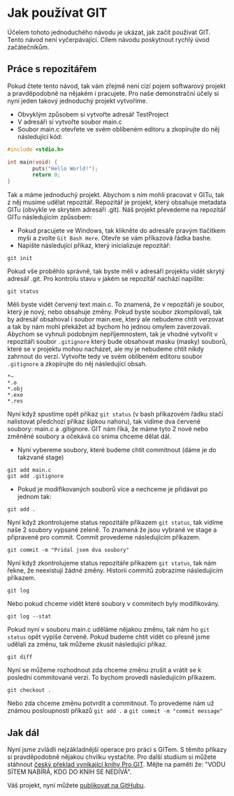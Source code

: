 # Jak používat GIT

Účelem tohoto jednoduchého návodu je ukázat, jak začít používat GIT. Tento návod
není vyčerpávající. Cílem návodu poskytnout rychlý úvod začátečníkům.

## Práce s repozitářem

Pokud čtete tento návod, tak vám zřejmě není cizí pojem softwarový projekt a 
pravděpodobně na nějakém i pracujete. Pro naše demonstrační účely si nyní 
jeden takový jednoduchý projekt vytvoříme.
 
* Obvyklým způsobem si vytvořte adresář TestProject
* V adresáři si vytvořte soubor main.c
* Soubor main.c otevřete ve svém oblíbeném editoru a zkopírujte do něj 
následující kód:

```c
#include <stdio.h>

int main(void) {
        puts("Hello World!");
        return 0;
}
```

Tak a máme jednoduchý projekt. Abychom s ním mohli pracovat v GITu, tak z něj
musíme udělat repozitář. Repozitář je projekt, který obsahuje metadata GITu 
(obvykle ve skrytém adresáři .git). Náš projekt převedeme na repozitář GITu 
následujícím způsobem:

* Pokud pracujete ve Windows, tak klikněte do adresáře pravým tlačítkem myši a
zvolte `Git Bash Here`. Otevře se vám příkazová řádka bashe.
* Napište následující příkaz, který inicializuje repozitář:

```
git init
```

Pokud vše proběhlo správně, tak byste měli v adresáři projektu vidět skrytý 
adresář .git. Pro kontrolu stavu v jakém se repozitář nachází napište:

```
git status
```

Měli byste vidět červený text main.c. To znamená, že v repozitáři je soubor,
který je nový, nebo obsahuje změny. Pokud byste soubor zkompilovali, tak by 
adresář obsahoval i soubor main.exe, který ale nebudeme chtít verzovat a tak 
by nám mohl překážet až bychom ho jednou omylem zaverzovali. Abychom se vyhnuli
podobným nepříjemnostem, tak je vhodné vytvořit v repozitáři soubor `.gitignore`
který bude obsahovat masku (masky) souborů, které se v projektu mohou nacházet,
ale my je nebudeme chtít nikdy zahrnout do verzí. Vytvořte tedy ve svém 
oblíbeném editoru soubor `.gitignore` a zkopírujte do něj následující obsah.

```
*~
*.o
*.obj
*.exe
*.res
```

Nyní když spustíme opět příkaz `git status` (v bash příkazovém řádku stačí 
nalistovat předchozí příkaz šipkou nahoru), tak vidíme dva červené soubory: 
main.c a .gitignore. GIT nám říká, že máme tyto 2 nové nebo změněné soubory
a očekává co snima chceme dělat dál.

* Nyní vybereme soubory, které budeme chtít commitnout (dáme je do takzvané 
stage)

```
git add main.c
git add .gitignore
```

* Pokud je modifikovaných souborů více a nechceme je přidávat po jednom tak:
 
```
git add .
```

Nyní když zkontrolujeme status repozitáře příkazem `git status`, tak vidíme
naše 2 soubory vypsané zeleně. To znamená že jsou vybrané ve stage a připravené
pro commit. Commit provedeme následujícím příkazem.

```
git commit -m "Pridal jsem dva soubory"
```

Nyní když zkontrolujeme status repozitáře příkazem `git status`, tak nám řekne,
že neexistují žádné změny. Historii commitů zobrazíme následujícím příkazem.

```
git log
```

Nebo pokud chceme vidět které soubory v commitech byly modifikovány.

```
git log --stat
```

Pokud nyní v souboru main.c uděláme nějakou změnu, tak nám ho `git status` opět
vypíše červeně. Pokud budeme chtít vidět co přesně jsme udělali za změnu, tak 
můžeme zkusit následující příkaz.

```
git diff
```

Nyní se můžeme rozhodnout zda chceme změnu zrušit a vrátit se k poslední 
commitované verzi. To bychom provedli následujícím příkazem.

```
git checkout .
```

Nebo zda chceme změnu potvrdit a commitnout. To provedeme nám už známou 
posloupností příkazů `git add .` a `git commit -m "commit message"`

## Jak dál

Nyní jsme zvládli nejzákladnější operace pro práci s GITem. S těmito příkazy si
pravděpodobně nějakou chvilku vystačíte. Pro další studium si můžete stáhnout 
[český překlad vynikající knihy Pro GIT](https://knihy.nic.cz/files/edice/pro_git.pdf). 
Mějte na paměti že: "VODU SÍTEM NABÍRÁ, KDO DO KNIH SE NEDÍVÁ".  
  
  

Váš projekt, nyní můžete [publikovat na GitHubu](HowToPublishOnGitHub.md).
